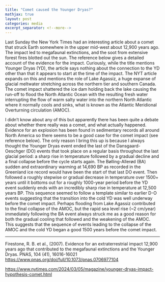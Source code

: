 ```yaml
---
title: "Comet caused the Younger Dryas?"
mathjax: true
layout: post
categories: media
excerpt_separator: <!--more-->
---
```


Last Sunday the New York Times had an interesting article about a comet that struck Earth somewhere in the upper mid-west about 12,900 years ago. The impact led to megafaunal extinctions, and the soot from extensive forest fires blotted out the sun. The reference below gives a detailed account of the evidence for the impact. Curiously, while the title mentions Younger Dryas (YD), the article says nothing about the connection to the YD other than that it appears to start at the time of the impact. The NYT article expands on this and mentions the role of Lake Agassiz, a huge expanse of glacial meltwater stretching across the northern tier and southern Canada. The comet impact shattered the ice dam holding back the lake causing the run-off to flood the North Atlantic Ocean with the resulting fresh water interrupting the flow of warm salty water into the northern North Atlantic where it normally cools and sinks, what is known as the Atlantic Meridional Overturning circulation (AMOC). 
<!--more-->

I didn’t know about any of this but apparently there has been quite a debate about whether there really was a comet, and what actually happened. Evidence for an explosion has been found in sedimentary records all around North America so there seems to be a good case for the comet impact (see reference below). The only reason I bring this up is because I always thought the Younger Dryas event ended the last of the Dansgaard-Oeschger (DO) events that took place on a regular basis throughout the last glacial period: a sharp rise in temperature followed by a gradual decline and a final collapse before the cycle starts again. The Bølling-Allerød (BA) sudden and extraordinary warming at 14,690 BP as recorded in the Greenland ice record would have been the start of that last DO event. Then followed a roughly stepwise or gradual decrease in temperature over 1500+ years until it bottoms out for a roughly 1000-year period before the YD event suddenly ends with an incredibly sharp rise in temperature at 12,500 years BP. This sequence seemed to follow a template similar to earlier D-O events suggesting that the transition into the cold YD was well underway before the comet impact. Perhaps flooding from Lake Agassiz contributed to the final collapse of the AMOC, but the rapid sea level rise (~2 cm/year) immediately following the BA event always struck me as a good reason for both the gradual cooling that followed and the weakening of the AMOC. This suggests that the sequence of events leading to the collapse of the AMOC and the cold YD began a good 1500 years before the comet impact.

- - - - -
Firestone, R. B. et al., (2007). Evidence for an extraterrestrial impact 12,900 years ago that contributed to the megafaunal extinctions and the Younger Dryas. PNAS, 104 (41), 16016-16021
https://www.pnas.org/doi/full/10.1073/pnas.0706977104

https://www.nytimes.com/2024/03/05/magazine/younger-dryas-impact-hypothesis-comet.html
